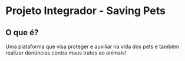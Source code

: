 <h1>Projeto Integrador - Saving Pets</h1>

<h2>O que é?</h2>
<p>Uma plataforma que visa proteger e auxiliar na vida dos pets e também realizar denúncias contra maus tratos ao animais!</p>
